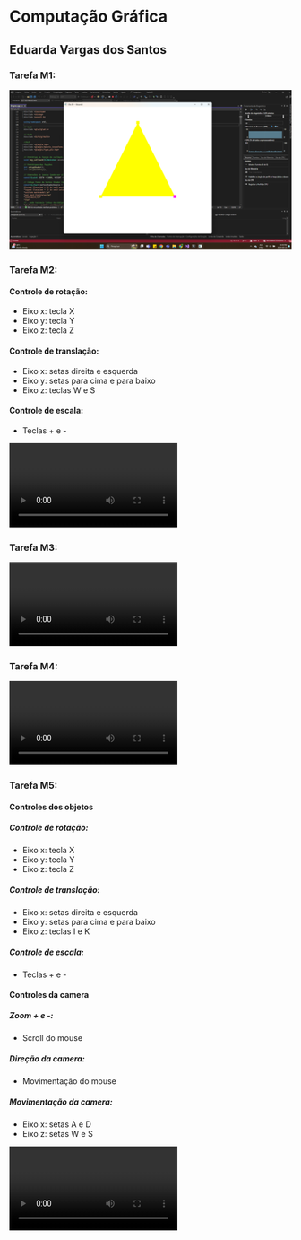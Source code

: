 # Computação Gráfica

## Eduarda Vargas dos Santos

### Tarefa M1: 
![Image](Tarefas/M1Eduarda.png)

### Tarefa M2:
#### Controle de rotação:
- Eixo x: tecla X
- Eixo y: tecla Y
- Eixo z: tecla Z

#### Controle de translação:
- Eixo x: setas direita e esquerda
- Eixo y: setas para cima e para baixo
- Eixo z: teclas W e S

#### Controle de escala:
- Teclas + e -
 
![Video M2](Tarefas/M2Eduarda.mp4)

### Tarefa M3:
![Video M3](Tarefas/M3Eduarda.mp4)

### Tarefa M4:
![Video M4](Tarefas/M4Eduarda.mp4)

### Tarefa M5:
#### Controles dos objetos
##### Controle de rotação:
- Eixo x: tecla X
- Eixo y: tecla Y
- Eixo z: tecla Z

##### Controle de translação:
- Eixo x: setas direita e esquerda
- Eixo y: setas para cima e para baixo
- Eixo z: teclas I e K

##### Controle de escala:
- Teclas + e -
 
#### Controles da camera
##### Zoom + e -:
- Scroll do mouse

##### Direção da camera:
- Movimentação do mouse

##### Movimentação da camera:
- Eixo x: setas A e D
- Eixo z: setas W e S

![Video M5](Tarefas/M5Eduarda.mp4)
